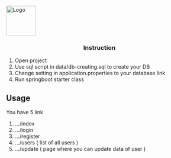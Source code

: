 
<!-- PROJECT LOGO -->
<br />
<div align="left">
  <a href="https://github.com/othneildrew/Best-README-Template">
    <img src="images/logo.png" alt="Logo" width="80" height="80">
  </a>

  <h3 align="center">Instruction</h3>

 


<!-- GETTING STARTED -->

1. Open project
2. Use sql script in data/db-creating.sql to create your DB
3. Change setting in application.properties to your database link
4. Run springboot starter class




<!-- USAGE EXAMPLES -->
## Usage

You have 5 link
1) .../index
2) .../login
3) .../register
4) .../users ( list of all users )
5) .../update ( page where you can update data of user )




